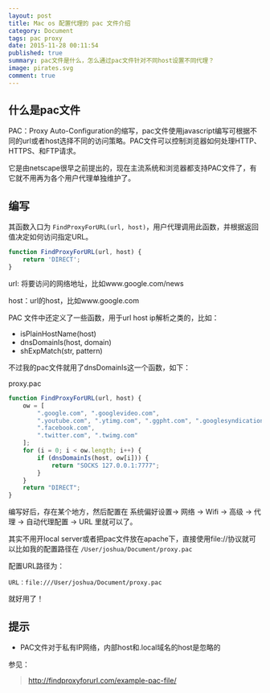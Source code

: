 ```yaml
---
layout: post
title: Mac os 配置代理的 pac 文件介绍
category: Document
tags: pac proxy
date: 2015-11-28 00:11:54
published: true
summary: pac文件是什么，怎么通过pac文件针对不同host设置不同代理？
image: pirates.svg
comment: true
---
```


## 什么是pac文件

PAC：Proxy Auto-Configuration的缩写，pac文件使用javascript编写可根据不同的url或者host选择不同的访问策略。PAC文件可以控制浏览器如何处理HTTP、HTTPS、和FTP请求。

它是由netscape很早之前提出的，现在主流系统和浏览器都支持PAC文件了，有它就不用再为各个用户代理单独维护了。

## 编写

其函数入口为 `FindProxyForURL(url, host)`，用户代理调用此函数，并根据返回值决定如何访问指定URL。

```js
function FindProxyForURL(url, host) {
    return 'DIRECT';
}
```

url: 将要访问的网络地址，比如www.google.com/news

host：url的host，比如www.google.com

PAC 文件中还定义了一些函数，用于url host ip解析之类的，比如：

- isPlainHostName(host)
- dnsDomainIs(host, domain)
- shExpMatch(str, pattern)

不过我的pac文件就用了dnsDomainIs这一个函数，如下：

proxy.pac

```js
function FindProxyForURL(url, host) {
    ow = [
        ".google.com", ".googlevideo.com",
        ".youtube.com", ".ytimg.com", ".ggpht.com", ".googlesyndication.com", ".youtube-nocookie.com"
        ".facebook.com",
        ".twitter.com", ".twimg.com"
    ];
    for (i = 0; i < ow.length; i++) {
        if (dnsDomainIs(host, ow[i])) {
            return "SOCKS 127.0.0.1:7777";
        }
    }
	return "DIRECT";
}
```

编写好后，存在某个地方，然后配置在 系统偏好设置-> 网络 -> Wifi -> 高级 -> 代理 -> 自动代理配置 -> URL 里就可以了。

其实不用开local server或者把pac文件放在apache下，直接使用file://协议就可以比如我的配置路径在 `/User/joshua/Document/proxy.pac`

配置URL路径为：

```
URL：file:///User/joshua/Document/proxy.pac
```

就好用了！

## 提示

- PAC文件对于私有IP网络，内部host和.local域名的host是忽略的

参见：

> http://findproxyforurl.com/example-pac-file/

